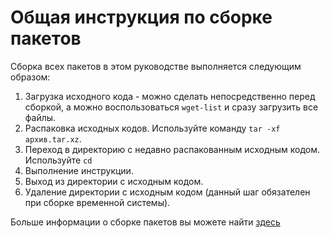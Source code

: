 # Общая инструкция по сборке пакетов

Сборка всех пакетов в этом руководстве выполняется следующим образом:

1. Загрузка исходного кода - можно сделать непосредственно перед сборкой, а можно воспользоваться `wget-list` и сразу загрузить все файлы.
2. Распаковка исходных кодов. Используйте команду `tar -xf архив.tar.xz`.
3. Переход в директорию с недавно распакованным исходным кодом. Используйте `cd`
4. Выполнение инструкции.
5. Выход из директории с исходным кодом.
6. Удаление директории с исходным кодом (данный шаг обязателен при сборке временной системы).

Больше информации о сборке пакетов вы можете найти [здесь](additional/src-compiling.md)
